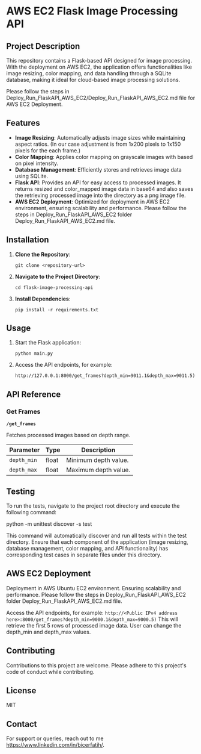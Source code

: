 # AWS EC2 Flask Image Processing API

## Project Description
This repository contains a Flask-based API designed for image processing. With the deployment on AWS EC2, the application offers functionalities like image resizing, color mapping, and data handling through a SQLite database, making it ideal for cloud-based image processing solutions.

Please follow the steps in Deploy_Run_FlaskAPI_AWS_EC2/Deploy_Run_FlaskAPI_AWS_EC2.md file for AWS EC2 Deployment.

## Features
- **Image Resizing**: Automatically adjusts image sizes while maintaining aspect ratios. (In our case adjustment is from 1x200 pixels to 1x150 pixels for the each frame.)
- **Color Mapping**: Applies color mapping on grayscale images with based on pixel intensity.
- **Database Management**: Efficiently stores and retrieves image data using SQLite.
- **Flask API**: Provides an API for easy access to processed images. It returns resized and color_mapped image data in base64 and also saves the retrieving processed image into 
the directory as a png image file. 
- **AWS EC2 Deployment**: Optimized for deployment in AWS EC2 environment, ensuring scalability and performance. Please follow the steps in Deploy_Run_FlaskAPI_AWS_EC2 folder Deploy_Run_FlaskAPI_AWS_EC2.md file.

## Installation

1. **Clone the Repository**:
    ```
    git clone <repository-url>
    ```

2. **Navigate to the Project Directory**:
    ```
    cd flask-image-processing-api
    ```

3. **Install Dependencies**:
    ```
    pip install -r requirements.txt
    ```

## Usage

1. Start the Flask application:
    ```
    python main.py
    ```

2. Access the API endpoints, for example:
    ```
    http://127.0.0.1:8000/get_frames?depth_min=9011.1&depth_max=9011.5)
    ```

## API Reference

### Get Frames

**`/get_frames`**

Fetches processed images based on depth range.

| Parameter   | Type    | Description                       |
|-------------|---------|-----------------------------------|
| `depth_min` | float   | Minimum depth value.              |
| `depth_max` | float   | Maximum depth value.              |

## Testing

To run the tests, navigate to the project root directory and execute the following command:

python -m unittest discover -s test

This command will automatically discover and run all tests within the test directory. Ensure that each component of the application (image resizing, database management, color mapping, and API functionality) has corresponding test cases in separate files under this directory.

## AWS EC2 Deployment 

Deployment in AWS Ubuntu EC2 environment. Ensuring scalability and performance. Please follow the steps in Deploy_Run_FlaskAPI_AWS_EC2 folder Deploy_Run_FlaskAPI_AWS_EC2.md file.


Access the API endpoints, for example:
    ```
    http://<Public IPv4 address here>:8000/get_frames?depth_min=9000.1&depth_max=9000.5)
    ```
This will retrieve the first 5 rows of processed image data. User can change the depth_min and depth_max values.

## Contributing

Contributions to this project are welcome. Please adhere to this project's code of conduct while contributing.

## License

MIT

## Contact
For support or queries, reach out to me https://www.linkedin.com/in/bicerfatih/.
